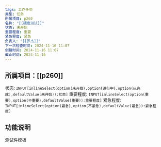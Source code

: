 ```yaml
---
tags: 工作任务
类型: 任务
所属项目: p260
名称: "[[硬度测试]]"
状态: 未开始
重要程度: 重要
紧急程度: 紧急
负责人: "[[罗杰]]"
下一次检查时间: 2024-11-16 11:07
创建时间: 2024-11-16 11:07
截止时间: 2024-11-16
---
```

## 所属项目：[[p260]]

状态: `INPUT[inlineSelect(option(未开始),option(进行中),option(已完成),defaultValue(未开始)):状态]` 重要程度: `INPUT[inlineSelect(option(重要),option(不重要),defaultValue(重要)):重要程度]` 紧急程度: `INPUT[inlineSelect(option(紧急),option(不紧急),defaultValue(紧急)):紧急程度]`

## 功能说明



测试件模板
